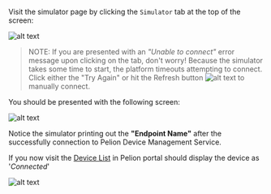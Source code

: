Visit the simulator page by clicking the `Simulator` tab at the top of the screen:

![alt text](https://i.ibb.co/XtvtMPc/portal-simulator-tab.png "Simulator")

> NOTE: If you are presented with an _"Unable to connect"_ error message upon clicking on the tab, don't worry! Because the simulator takes some time to start, the platform timeouts attempting to connect. Click either the "Try Again" or hit the Refresh button ![alt text](https://i.ibb.co/YtMtg4x/refresh.png "Refresh") to manually connect.

You should be presented with the following screen:

![alt text](https://i.ibb.co/MkHfbbm/portal-simulator-connected.png "Connected")

Notice the simulator printing out the **"Endpoint Name"** after the successfully connection to Pelion Device Management Service.

If you now visit the [Device List](https://portal.mbedcloud.com/devices/list) in Pelion portal should display the device as '_Connected_'

![alt text](https://i.ibb.co/5KCYDSv/pelion-portal-connected.png "Connected")


